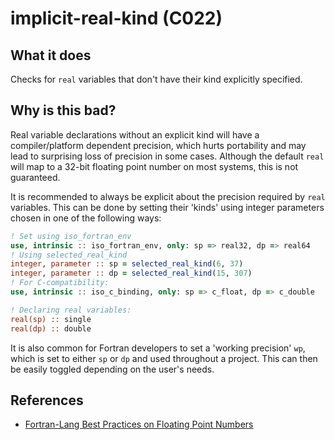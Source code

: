 # implicit-real-kind (C022)
## What it does
Checks for `real` variables that don't have their kind explicitly specified.

## Why is this bad?
Real variable declarations without an explicit kind will have a compiler/platform
dependent precision, which hurts portability and may lead to surprising loss of
precision in some cases. Although the default `real` will map to a 32-bit floating
point number on most systems, this is not guaranteed.

It is recommended to always be explicit about the precision required by `real`
variables. This can be done by setting their 'kinds' using integer parameters
chosen in one of the following ways:

```f90
! Set using iso_fortran_env
use, intrinsic :: iso_fortran_env, only: sp => real32, dp => real64
! Using selected_real_kind
integer, parameter :: sp = selected_real_kind(6, 37)
integer, parameter :: dp = selected_real_kind(15, 307)
! For C-compatibility:
use, intrinsic :: iso_c_binding, only: sp => c_float, dp => c_double

! Declaring real variables:
real(sp) :: single
real(dp) :: double
```

It is also common for Fortran developers to set a 'working precision' `wp`,
which is set to either `sp` or `dp` and used throughout a project. This can
then be easily toggled depending on the user's needs.

## References
- [Fortran-Lang Best Practices on Floating Point Numbers](https://fortran-lang.org/learn/best_practices/floating_point/)
